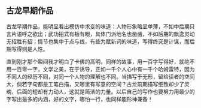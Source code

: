 ## 古龙早期作品

古龙早期作品，能明显看出模仿中求变的味道：人物形象略显单薄，不如中后期只言片语呼之欲出；武功招式有板有眼，具体门派地名也凿凿，不如后期的飘逸灵动无招胜有招；情节也集中于点与线，有些为赋新词的味道，写得终究是计谋，而后期写得则是人性。

直到刚才那个瞬间我才明白了卡佛的高明，同样的故事，用一百字写得好，就绝不用一百零一字，文学之美，在于诱导，正如一千个人心中有一千个哈姆雷特，因为不同人的经历不同，对同一个人物的理解也不同。当描写于无形，留给读者的空间大，倘若字句都是工笔白描，又哪里有写意的空间？古龙前期描写细致却少了灵魂，后面的短却有力动人，这就是简洁的力量。以后自己的写作也要努力用最少的字写出最多的内涵，好的文字，哪怕一行，也同样能形神兼备！

